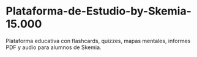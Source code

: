 # Plataforma-de-Estudio-by-Skemia-15.000
Plataforma educativa con flashcards, quizzes, mapas mentales, informes PDF y audio para alumnos de Skemia.
